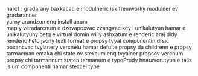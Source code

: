 harc1 :  gradarany baxkacac e  modulneric isk fremworky  modulner ev gradaranner  
yarny    arandzon enq install anum  
map y veradarcnum e dzevapoxvac zzangvac  key i unikalutyan hamar e  unikalutyuny  petq e virtual domin 
wiily ashxatum e renderic araj  didy renderic heto 
jsony texti format e 
propsy  tvyal componentin  drsic poxancvac  tvylanery vercnelu  hamar 
defulte propsy  da  childrenn e 
propsy tarmacman entaka chi 
 state ov  stexcum enq tvyalner propsov vercnum 
 propsy chi tarmannum staten tarmanum e
 typePrody  hnaravorutyun e talis  js um componenti hamar    stexcel type   
 

